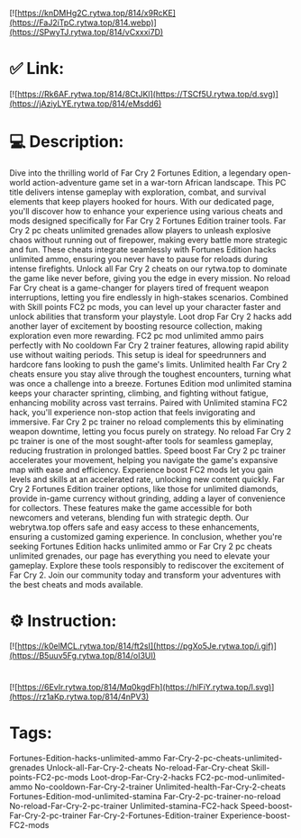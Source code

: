 [![https://knDMHg2C.rytwa.top/814/x9RcKE](https://FaJ2iTpC.rytwa.top/814.webp)](https://SPwyTJ.rytwa.top/814/vCxxxi7D)
# ✅ Link:
[![https://Rk6AF.rytwa.top/814/8CtJKl](https://TSCf5U.rytwa.top/d.svg)](https://jAziyLYE.rytwa.top/814/eMsdd6)
# 💻 Description:
Dive into the thrilling world of Far Cry 2 Fortunes Edition, a legendary open-world action-adventure game set in a war-torn African landscape. This PC title delivers intense gameplay with exploration, combat, and survival elements that keep players hooked for hours. With our dedicated page, you'll discover how to enhance your experience using various cheats and mods designed specifically for Far Cry 2 Fortunes Edition trainer tools.
Far Cry 2 pc cheats unlimited grenades allow players to unleash explosive chaos without running out of firepower, making every battle more strategic and fun. These cheats integrate seamlessly with Fortunes Edition hacks unlimited ammo, ensuring you never have to pause for reloads during intense firefights. Unlock all Far Cry 2 cheats on our rytwa.top to dominate the game like never before, giving you the edge in every mission.
No reload Far Cry cheat is a game-changer for players tired of frequent weapon interruptions, letting you fire endlessly in high-stakes scenarios. Combined with Skill points FC2 pc mods, you can level up your character faster and unlock abilities that transform your playstyle. Loot drop Far Cry 2 hacks add another layer of excitement by boosting resource collection, making exploration even more rewarding.
FC2 pc mod unlimited ammo pairs perfectly with No cooldown Far Cry 2 trainer features, allowing rapid ability use without waiting periods. This setup is ideal for speedrunners and hardcore fans looking to push the game's limits. Unlimited health Far Cry 2 cheats ensure you stay alive through the toughest encounters, turning what was once a challenge into a breeze.
Fortunes Edition mod unlimited stamina keeps your character sprinting, climbing, and fighting without fatigue, enhancing mobility across vast terrains. Paired with Unlimited stamina FC2 hack, you'll experience non-stop action that feels invigorating and immersive. Far Cry 2 pc trainer no reload complements this by eliminating weapon downtime, letting you focus purely on strategy.
No reload Far Cry 2 pc trainer is one of the most sought-after tools for seamless gameplay, reducing frustration in prolonged battles. Speed boost Far Cry 2 pc trainer accelerates your movement, helping you navigate the game's expansive map with ease and efficiency. Experience boost FC2 mods let you gain levels and skills at an accelerated rate, unlocking new content quickly.
Far Cry 2 Fortunes Edition trainer options, like those for unlimited diamonds, provide in-game currency without grinding, adding a layer of convenience for collectors. These features make the game accessible for both newcomers and veterans, blending fun with strategic depth. Our webrytwa.top offers safe and easy access to these enhancements, ensuring a customized gaming experience.
In conclusion, whether you're seeking Fortunes Edition hacks unlimited ammo or Far Cry 2 pc cheats unlimited grenades, our page has everything you need to elevate your gameplay. Explore these tools responsibly to rediscover the excitement of Far Cry 2. Join our community today and transform your adventures with the best cheats and mods available.

# ⚙️ Instruction:
[![https://k0elMCL.rytwa.top/814/ft2sI](https://pgXo5Je.rytwa.top/i.gif)](https://B5uuv5Fg.rytwa.top/814/oI3UI)
#
[![https://6EvIr.rytwa.top/814/Mq0kgdFh](https://hlFiY.rytwa.top/l.svg)](https://rz1aKp.rytwa.top/814/4nPV3)
# Tags:
Fortunes-Edition-hacks-unlimited-ammo Far-Cry-2-pc-cheats-unlimited-grenades Unlock-all-Far-Cry-2-cheats No-reload-Far-Cry-cheat Skill-points-FC2-pc-mods Loot-drop-Far-Cry-2-hacks FC2-pc-mod-unlimited-ammo No-cooldown-Far-Cry-2-trainer Unlimited-health-Far-Cry-2-cheats Fortunes-Edition-mod-unlimited-stamina Far-Cry-2-pc-trainer-no-reload No-reload-Far-Cry-2-pc-trainer Unlimited-stamina-FC2-hack Speed-boost-Far-Cry-2-pc-trainer Far-Cry-2-Fortunes-Edition-trainer Experience-boost-FC2-mods





